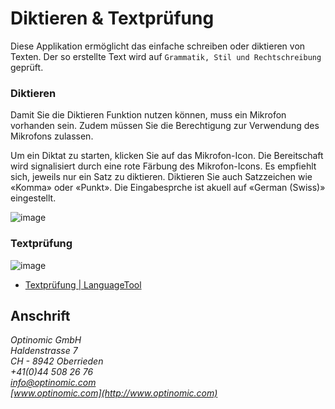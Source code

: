 
# Diktieren & Textprüfung

Diese Applikation ermöglicht das einfache schreiben oder diktieren von Texten.
Der so erstellte Text wird auf `Grammatik, Stil und Rechtschreibung` geprüft.

### Diktieren
Damit Sie die Diktieren Funktion nutzen können, muss ein Mikrofon vorhanden sein. Zudem müssen Sie die Berechtigung zur Verwendung des Mikrofons zulassen.

Um ein Diktat zu starten, klicken Sie auf das Mikrofon-Icon. Die Bereitschaft wird signalisiert durch eine rote Färbung des Mikrofon-Icons. Es empfiehlt sich, jeweils nur ein Satz zu diktieren. Diktieren Sie auch Satzzeichen wie «Komma» oder «Punkt». Die Eingabesprche ist akuell auf «German (Swiss)» eingestellt.

![image](https://camo.githubusercontent.com/4be2981e58bbb27bbf7bb060072d81e8284efd0b/68747470733a2f2f73746f726167652e676f6f676c65617069732e636f6d2f726561646d652d6173736574732f766f6963652d627574746f6e2e676966)  


### Textprüfung
![image](https://languagetool.org/images/logo-2017-50x38-blue.png)     

- [Textprüfung | LanguageTool](https://languagetool.org/de/)



## Anschrift

*Optinomic GmbH*   
*Haldenstrasse 7*     
*CH - 8942 Oberrieden*     
*+41(0)44 508 26 76*    
*info@optinomic.com*   
*[www.optinomic.com](http://www.optinomic.com)*   
